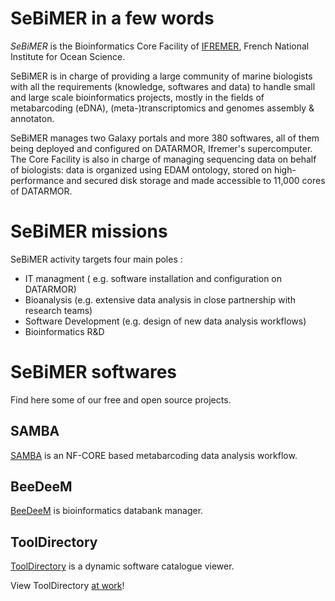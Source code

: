 # SeBiMER in a few words

*SeBiMER* is the Bioinformatics Core Facility of [IFREMER](https://wwz.ifremer.fr/en/), French National Institute for Ocean Science. 

SeBiMER is in charge of providing a large community of marine biologists with all the requirements (knowledge, softwares and data) to handle small and large scale bioinformatics projects, mostly in the fields of metabarcoding (eDNA), (meta-)transcriptomics and genomes assembly & annotaton.

SeBiMER manages two Galaxy portals and more 380 softwares, all of them being deployed and configured on DATARMOR, Ifremer's supercomputer. The Core Facility is also in charge of managing sequencing data on behalf of biologists: data is organized using EDAM ontology, stored on high-performance and secured disk storage and made accessible to 11,000 cores of DATARMOR.

# SeBiMER missions

SeBiMER activity targets four main poles : 
* IT managment ( e.g. software installation and configuration on DATARMOR)
* Bioanalysis (e.g. extensive data analysis in close partnership with research teams)
* Software Development (e.g. design of new data analysis workflows)
* Bioinformatics R&D

# SeBiMER softwares

Find here some of our free and open source projects.

## SAMBA

[SAMBA](https://github.com/ifremer-bioinformatics/samba) is an NF-CORE based metabarcoding data analysis workflow.

## BeeDeeM

[BeeDeeM](https://github.com/ifremer-bioinformatics/BeeDeeM) is bioinformatics databank manager.

## ToolDirectory

[ToolDirectory](https://github.com/ifremer-bioinformatics/ToolDirectory) is a dynamic software catalogue viewer.

View ToolDirectory [at work](./ToolDirectorySample)!

